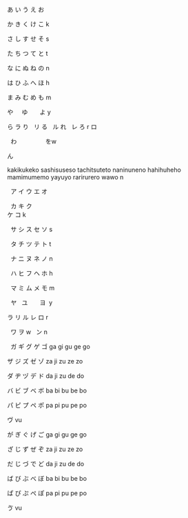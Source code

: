 あ
い
う
え 
お 

か
き
く
け
こ k

さ
し
す 
せ 
そ s

た 
ち
つ
て 
と t

な
に
ぬ
ね
の n

は
ひ 
ふ 
へ
ほ h

ま
み
む
め
も m

や
     ゆ
       よ y
                  

ら    ラ
り    リ
る    ル
れ    レ 
ろ r  ロ

 
わ
                   をw

ん

kakikukeko
sashisuseso
tachitsuteto
naninuneno
hahihuheho 
mamimumemo
yayuyo
rarirurero
wawo
n


 
ア
イ
ウ
エ
オ

 
カ
キ
ク	
ケ
コ k

 
サ
シ
ス
セ
ソ s

 
タ
チ
ツ
テ
ト t

 
ナ
ニ
ヌ
ネ
ノ n

 
ハ
ヒ
フ
ヘ
ホ h

 
マ
ミ
ム
メ
モ  m	

 
ヤ  
    ユ 
        ヨ  y

ラ
リ
ル
レ
ロ r

 
ワ
  ヲ w
 
ン n




 
ガ	ギ	グ	ゲ	ゴ ga	gi	gu	ge	go

ザ	ジ	ズ	ゼ	ゾ za	ji	zu	ze	zo

ダ	ヂ	ヅ	デ	ド da	ji	zu	de	do

バ	ビ	ブ	ベ	ボ ba	bi	bu	be	bo

パ	ピ	プ	ペ ポ pa	pi	pu	pe	po

ヴ vu

が	ぎ	ぐ	げ	ご ga	gi	gu	ge	go

ざ	じ	ず	ぜ	ぞ za	ji	zu	ze	zo

だ	じ	づ	で	ど da	ji	zu	de	do

ば	び	ぶ	べ	ぼ ba	bi	bu	be	bo

ぱ	ぴ	ぷ	ぺ ぽ pa	pi	pu	pe	po

ゔ vu
